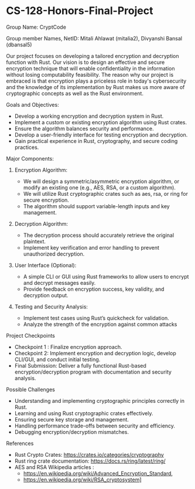 # CS-128-Honors-Final-Project

Group Name: CryptCode

Group member Names, NetID: Mitali Ahlawat (mitalia2), Divyanshi Bansal (dbansal5)

Our project focuses on developing a tailored encryption and decryption function with Rust. Our
vision is to design an effective and secure encryption technique that will enable confidentiality in
the information without losing computability feasibility. The reason why our project is embraced
is that encryption plays a priceless role in today's cybersecurity and the knowledge of its
implementation by Rust makes us more aware of cryptographic concepts as well as the Rust
environment.

Goals and Objectives:
- Develop a working encryption and decryption system in Rust.
- Implement a custom or existing encryption algorithm using Rust crates.
- Ensure the algorithm balances security and performance.
- Develop a user-friendly interface for testing encryption and decryption.
- Gain practical experience in Rust, cryptography, and secure coding practices.

Major Components:

  1. Encryption Algorithm:
     - We will design a symmetric/asymmetric encryption algorithm, or modify an existing one (e.g., AES, RSA, or a custom algorithm).
     - We will utilize Rust cryptographic crates such as aes, rsa, or ring for secure encryption.
     - The algorithm should support variable-length inputs and key management.

  3. Decryption Algorithm:
     - The decryption process should accurately retrieve the original plaintext.
     - Implement key verification and error handling to prevent unauthorized decryption.

  5. User Interface (Optional):
     - A simple CLI or GUI using Rust frameworks to allow users to encrypt and decrypt messages easily.
     -  Provide feedback on encryption success, key validity, and decryption output.

  7. Testing and Security Analysis:
     - Implement test cases using Rust’s quickcheck for validation.
     - Analyze the strength of the encryption against common attacks

Project Checkpoints
- Checkpoint 1 : Finalize encryption approach.
- Checkpoint 2: Implement encryption and decryption logic, develop CLI/GUI, and conduct initial testing.
- Final Submission: Deliver a fully functional Rust-based encryption/decryption program with documentation and security analysis.

Possible Challenges
- Understanding and implementing cryptographic principles correctly in Rust.
- Learning and using Rust cryptographic crates effectively.
- Ensuring secure key storage and management.
- Handling performance trade-offs between security and efficiency.
- Debugging encryption/decryption mismatches.

References
- Rust Crypto Crates: https://crates.io/categories/cryptography
- Rust ring crate documentation: https://docs.rs/ring/latest/ring/
- AES and RSA Wikipedia articles :
  - https://en.wikipedia.org/wiki/Advanced_Encryption_Standard,
  - https://en.wikipedia.org/wiki/RSA_cryptosystem]
